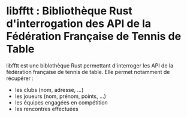 # libfftt : Bibliothèque Rust d'interrogation des API de la Fédération Française de Tennis de Table
libfftt est une biblothèque Rust permettant d'interroger les API de la fédération française de tennis de table.
Elle permet notamment de récupérer :
  * les clubs (nom, adresse, ...)
  * les joueurs (nom, prénom, points, ...)
  * les équipes engagées en compétition
  * les rencontres effectuées